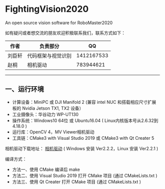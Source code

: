 # FightingVision2020
An open source vision software for RoboMaster2020

[^_^]: # (哈哈我是注释，不会在浏览器中显示)
[^_^]: # (战队还没有确定要开源，所以先注释掉)
[^_^]: # (本代码为中南大学FYT战队RoboMaster2020赛季视觉部分)

如有疑问或者想交流的朋友欢迎积极联系我们，联系方式如下：

|作者|负责部分|QQ|
|-|-|-|
|刘臣轩|代码框架与视觉识别|1412167533|
|赵桐|相机驱动|783944621|

---

## 一、运行环境
* 计算设备：MiniPC 或 DJI Manifold 2 (兼容 intel NUC 和搭载相应尺寸扩展板的 Nvidia Jetson TX1, TX2 设备）
* 工业摄像头：华谷动力 WP-UT130
* 操作系统：Windows10 64位 或 Ubuntu16.04 ( Linux内核版本号从2.6.32到4.18.0 )
* 运行库：OpenCV 4，MV Viewer相机驱动
* 工具链：CMake3 with Visual Studio 2019 或 CMake3 with Qt Creater 5

相机驱动下载地址：
[相机驱动](http://download.huaraytech.com/pub/sdk/) ( Windows 安装 Ver2.2.2，Linux 安装 Ver2.2.1 )

编译方式：
* 方法一、使用 CMake 编译后 make
* 方法二、使用 Visual Studio 2019 打开 CMake 项目 (通过 CMakeLists.txt )
* 方法三、使用 Qt Creater 打开 CMake 项目 (通过 CMakeLists.txt )

